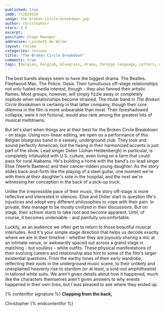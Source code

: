 ```yaml
---
published: true
imdb: tt2024519
image: the-broken-circle-breakdown.jpg
author: christopherr
stars: 3.5
excerpt: 
position: Stage Manager
addressee: Liesbeth de Wilde
layout: review
categories: reviews
title: "The Broken Circle Breakdown"
comments: true
tags: [belgian, belgium, bluegrass, drama, foreign language, Letters, music, Oscars 2014]
---
```

The best bands always seem to have the biggest drama.  The Beatles. Fleetwood Mac. The Police. Oasis. Their tumultuous off-stage relationships not only fueled media interest, though - they also fanned their artistic flames.  Most groups, however, will simply fizzle away or completely implode when relationships become strained. The titular band in _The Broken Circle Breakdown_ is certainly in that latter company, though their core dilemma in the film is more unbearable than most. Their foreshadowed collapse, were it not fictional, would also rank among the greatest hits of musical meltdowns.

But let's start when things are at their best for the Broken Circle Breakdown - on stage. Using non-linear editing, we open on a performance of this Belgian bluegrass band in a sweaty, underground club. They look and sound perfectly American, but the twang in their harmonized accents is just part of the show. Lead singer Didier (Johan Heldenbergh) in particular, is completely infatuated with U.S. culture, even living on a farm that could pass for rural Alabama. He's building a home with the band's co-lead singer Elise (Veerle Baetens) and their cancer-ridden young daughter. As the story slides back-and-forth like the playing of a steel guitar, one moment we're with them at their daughter's side in the hospital, and the next we're witnessing her conception in the back of a pick-up truck.

Unlike the irrepressible pace of their music, the story off-stage is more reflective and interested in silences. Elise and Didier start to question life's injustices and adopt very different philosophies to cope with their pain. In private, they manage to be mostly civilized in their discussions. But on stage, their schism starts to take root and become apparent. Until, of course, it becomes undeniable - and painfully uncomfortable.

Luckily, as an audience we often get to return to those beautiful musical interludes. And it's your simple stage direction that helps us decode exactly where we are in their timeline - whether they are joyously sharing a mic at an intimate venue, or awkwardly spaced out across a grand stage in matching - but soulless - white outfits. These physical manifestations of their evolving careers and relationship also hint to some of the film's larger existential questions. From the earthy tones of their early wardrobe, reflecting their roots in the underground music scene, to their unlikely and unexplained heavenly rise to stardom (or at least, a sold-out amphitheatre) in tailored white suits. We aren't given details about how it happened, much like the characters themselves aren't given answers to why events happened in their own lives, but I was pleased to see where they ended up.

{% contentfor signature %}
**Clapping from the back,**

Christopher
{% endcontentfor %}